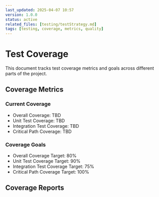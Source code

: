 ```yaml
---
last_updated: 2025-04-07 10:57
version: 1.0.0
status: active
related_files: [testing/testStrategy.md]
tags: [testing, coverage, metrics, quality]
---
```


# Test Coverage

This document tracks test coverage metrics and goals across different parts of the project.

## Coverage Metrics

### Current Coverage
- Overall Coverage: TBD
- Unit Test Coverage: TBD
- Integration Test Coverage: TBD
- Critical Path Coverage: TBD

### Coverage Goals
- Overall Coverage Target: 80%
- Unit Test Coverage Target: 90%
- Integration Test Coverage Target: 75%
- Critical Path Coverage Target: 100%

## Coverage Reports
